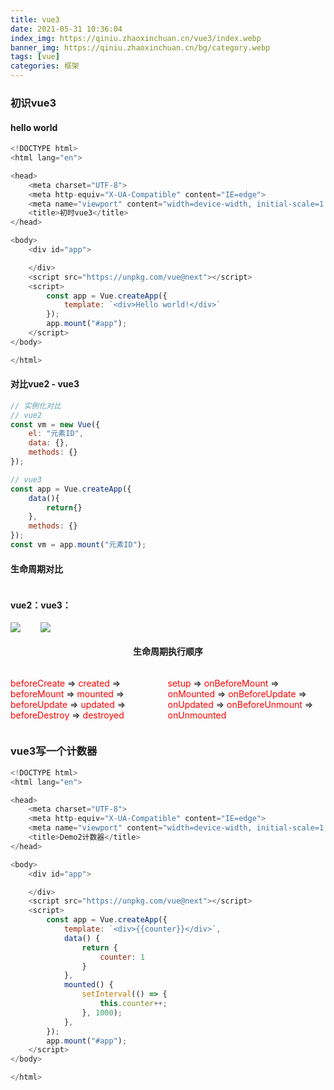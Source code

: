 ```yaml
---
title: vue3
date: 2021-05-31 10:36:04
index_img: https://qiniu.zhaoxinchuan.cn/vue3/index.webp
banner_img: https://qiniu.zhaoxinchuan.cn/bg/category.webp
tags: [vue]
categories: 框架
---
```

### 初识vue3
#### hello world
``` javascript
<!DOCTYPE html>
<html lang="en">

<head>
    <meta charset="UTF-8">
    <meta http-equiv="X-UA-Compatible" content="IE=edge">
    <meta name="viewport" content="width=device-width, initial-scale=1.0">
    <title>初时vue3</title>
</head>

<body>
    <div id="app">

    </div>
    <script src="https://unpkg.com/vue@next"></script>
    <script>
        const app = Vue.createApp({
            template: `<div>Hello world!</div>`
        });
        app.mount("#app");
    </script>
</body>

</html>
```
#### 对比vue2 - vue3
``` javascript
// 实例化对比
// vue2
const vm = new Vue({
    el: "元素ID",
    data: {},
    methods: {}
});

// vue3
const app = Vue.createApp({
    data(){
        return{}
    },
    methods: {}
});
const vm = app.mount("元素ID");
```
#### 生命周期对比
<style>
    .img{width:50%}
    .flex{
        display:flex;
    }
    .text-center{
        text-align:center;
    }
</style>
<div class="flex">
    <div>
         <h4>vue2：</h4>
        <image src="https://qiniu.zhaoxinchuan.cn/vue3/lifecycle2.webp">
    </div>
    <div>
        <h4>vue3：</h4>
        <image src="https://qiniu.zhaoxinchuan.cn/vue3/lifecycle3.webp">
    </div>
</div>
<div>
    <div>
        <h4 class="text-center">生命周期执行顺序</h4>
    </div>
    <div class="flex">
        <p>
            <font color=red>beforeCreate</font>
            =>
            <font color=red>created</font>
            =>
            <font color=red>beforeMount</font>
            =>
            <font color=red>mounted</font>
            =>
            <font color=red>beforeUpdate</font>
            =>
            <font color=red>updated</font>
            =>
            <font color=red>beforeDestroy</font>
            =>
            <font color=red>destroyed</font>
        </p>
        <p>
            <font color=red>setup</font>
            =>
            <font color=red>onBeforeMount</font>
            =>
            <font color=red>onMounted</font>
            =>
            <font color=red>onBeforeUpdate</font>
            =>
            <font color=red>onUpdated</font>
            =>
            <font color=red>onBeforeUnmount</font>
            =>
            <font color=red>onUnmounted</font>
        </p>
    </div>
</div>

### vue3写一个计数器
``` javascript
<!DOCTYPE html>
<html lang="en">

<head>
    <meta charset="UTF-8">
    <meta http-equiv="X-UA-Compatible" content="IE=edge">
    <meta name="viewport" content="width=device-width, initial-scale=1.0">
    <title>Demo2计数器</title>
</head>

<body>
    <div id="app">

    </div>
    <script src="https://unpkg.com/vue@next"></script>
    <script>
        const app = Vue.createApp({
            template: `<div>{{counter}}</div>`,
            data() {
                return {
                    counter: 1
                }
            },
            mounted() {
                setInterval(() => {
                    this.counter++;
                }, 1000);
            },
        });
        app.mount("#app");
    </script>
</body>

</html>
```
